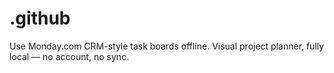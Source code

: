 # .github
Use Monday.com CRM-style task boards offline. Visual project planner, fully local — no account, no sync.
